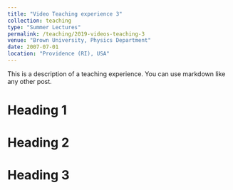 ```yaml
---
title: "Video Teaching experience 3"
collection: teaching
type: "Summer Lectures"
permalink: /teaching/2019-videos-teaching-3
venue: "Brown University, Physics Department"
date: 2007-07-01
location: "Providence (RI), USA"
---
```


This is a description of a teaching experience. You can use markdown like any other post.

Heading 1
======

Heading 2
======

Heading 3
======
<!--stackedit_data:
eyJoaXN0b3J5IjpbLTE0MTc3MjcyMDVdfQ==
-->